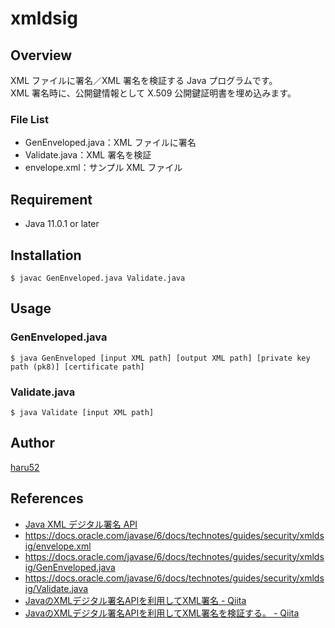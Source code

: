 # xmldsig

## Overview

XML ファイルに署名／XML 署名を検証する Java プログラムです。  
XML 署名時に、公開鍵情報として X.509 公開鍵証明書を埋め込みます。

### File List

- GenEnveloped.java：XML ファイルに署名
- Validate.java：XML 署名を検証
- envelope.xml：サンプル XML ファイル

## Requirement

- Java 11.0.1 or later

## Installation

`$ javac GenEnveloped.java Validate.java`

## Usage

### GenEnveloped.java

`$ java GenEnveloped [input XML path] [output XML path] [private key path (pk8)] [certificate path]`

### Validate.java

`$ java Validate [input XML path]`

## Author

[haru52](https://github.com/haru52)

## References

- [Java XML デジタル署名 API](https://docs.oracle.com/javase/jp/6/technotes/guides/security/xmldsig/XMLDigitalSignature.html)
- <https://docs.oracle.com/javase/6/docs/technotes/guides/security/xmldsig/envelope.xml>
- <https://docs.oracle.com/javase/6/docs/technotes/guides/security/xmldsig/GenEnveloped.java>
- <https://docs.oracle.com/javase/6/docs/technotes/guides/security/xmldsig/Validate.java>
- [JavaのXMLデジタル署名APIを利用してXML署名 - Qiita](https://qiita.com/KevinFQ/items/4e2484a659b618530e72)
- [JavaのXMLデジタル署名APIを利用してXML署名を検証する。 - Qiita](https://qiita.com/KevinFQ/items/24f484de8d51b1cc0b46)
